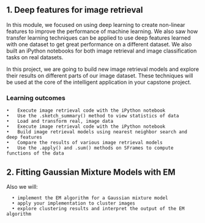 ## 1. Deep features for image retrieval

   In this module, we focused on using deep learning to create non-linear features to improve the performance of machine learning. We also saw how transfer learning techniques can be applied to use deep features learned with one dataset to get great performance on a different dataset. We also built an iPython notebooks for both image retrieval and image classification tasks on real datasets.

   In this project, we are going to build new image retrieval models and explore their results on different parts of our image dataset. These techniques will be used at the core of the intelligent application in your capstone project.

###  Learning outcomes

    •	Execute image retrieval code with the iPython notebook
    •	Use the .sketch_summary() method to view statistics of data
    •	Load and transform real, image data
    •	Execute image retrieval code with the iPython notebook
    •	Build image retrieval models using nearest neighbor search and deep features
    •	Compare the results of various image retrieval models
    •	Use the .apply() and .sum() methods on SFrames to compute functions of the data


## 2. Fitting Gaussian Mixture Models with EM
Also we will:
     
      •	implement the EM algorithm for a Gaussian mixture model
      •	apply your implementation to cluster images
      •	explore clustering results and interpret the output of the EM algorithm
